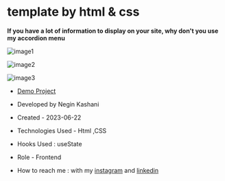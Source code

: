 # template by html & css

**If you have a lot of information to display on your site, why don't you use my accordion menu**

![image1](https://github.com/NeginKashani/website1/assets/109550062/5d41a85c-20ed-4e6b-a1ff-471499832ffb)

![image2](https://github.com/NeginKashani/website1/assets/109550062/b67ff010-686f-4dc9-9243-b11af8bab5d3)

![image3](https://github.com/NeginKashani/website1/assets/109550062/8d54b326-7fab-4903-9534-4357e9fa32ac)

- [Demo Project](https://neginkashani.github.io/website1/)

- Developed by Negin Kashani

- Created - 2023-06-22

- Technologies Used - Html ,CSS 

- Hooks Used : useState 

- Role - Frontend

- How to reach me : with my [instagram](https://instagram.com/negin_kashweb?igshid=NTc4MTIwNjQ2YQ==
) and [linkedin](https://www.linkedin.com/in/negin-kashani-567840b8)

